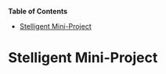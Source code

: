 <!-- markdown-toc start - Don't edit this section. Run M-x markdown-toc-generate-toc again -->
**Table of Contents**

- [Stelligent Mini-Project](#stelligent-mini-project)

<!-- markdown-toc end -->





Stelligent Mini-Project
=======================
